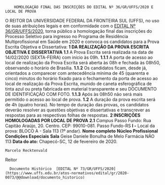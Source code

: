         HOMOLOGAÇÃO FINAL DAS INSCRIÇÕES DO EDITAL Nº 36/GR/UFFS/2020 E LOCAL DE PROVA  

 O REITOR DA UNIVERSIDADE FEDERAL DA FRONTEIRA SUL (UFFS), no uso de suas atribuições legais e em conformidade com o [EDITAL Nº 36/GR/UFFS/2020](https://www.uffs.edu.br/atos-normativos/edital/gr/2020-0036), torna público a homologação final das inscrições do Processo Seletivo para ingresso no Programa de Residência Multiprofissional em Saúde em 2020 e convoca os candidatos para a Prova Escrita Objetiva e Dissertativa:   **1 DA REALIZAÇÃO DA PROVA ESCRITA OBJETIVA E DISSERTATIVA** **1.1**  A Prova Escrita será realizada na data de 14/02/2020 (SEXTA-FEIRA) com início às 09h. **1.1.1**  A porta de acesso ao local de realização da Prova Escrita será aberta às 08h e fechada às 08h50, observando o horário de Brasília. **1.1.2**  Os candidatos ficam, desde já, orientados a comparecer com antecedência mínima de 45 (quarenta e cinco) minutos do horário fixado para o fechamento da porta de acesso ao local de realização da Prova Escrita, munido de caneta esferográfica de tinta azul ou preta fabricada em material transparente e seu DOCUMENTO DE IDENTIFICAÇÃO COM FOTO. **1.1.3**  Após às 08h50 não será mais permitido o acesso ao local de prova. **1.2**  A duração da prova escrita será de 4h (quatro horas). No tempo de duração das provas, os candidatos deverão resolver as questões objetivas e dissertativas e transcrever as respostas para as respectivas folhas de respostas.  **2 INSCRIÇÕES HOMOLOGADAS POR LOCAL DE PROVA** **2.1**  *Campus*  Passo Fundo: Rua Capitão Araújo, 20. Centro. CEP: 99010-081. Passo Fundo-RS **I -**  Local da prova: BLOCO A - Sala 113 (1º andar).     **Nome completo**   **Núcleo Profissional**   **Condições Especiais**   **Sala**     Geise Daniele Bonulha de Melo   Farmácia   NÃO   113            **Data do ato:** Chapecó-SC, 12 de fevereiro de 2020.   
 

    Marcelo Recktenvald   
 Reitor 

      Documento Histórico  [EDITAL Nº 73/GR/UFFS/2020](https://www.uffs.edu.br/atos-normativos/edital/gr/2020-0073/@@download/documento_historico)     
      